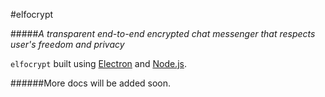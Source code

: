 #elfocrypt

#####*A transparent end-to-end encrypted chat messenger that respects user's freedom and privacy*

`elfocrypt` built using [Electron](https://github.com/electron/electron) and [Node.js](https://nodejs.org).

######More docs will be added soon.
